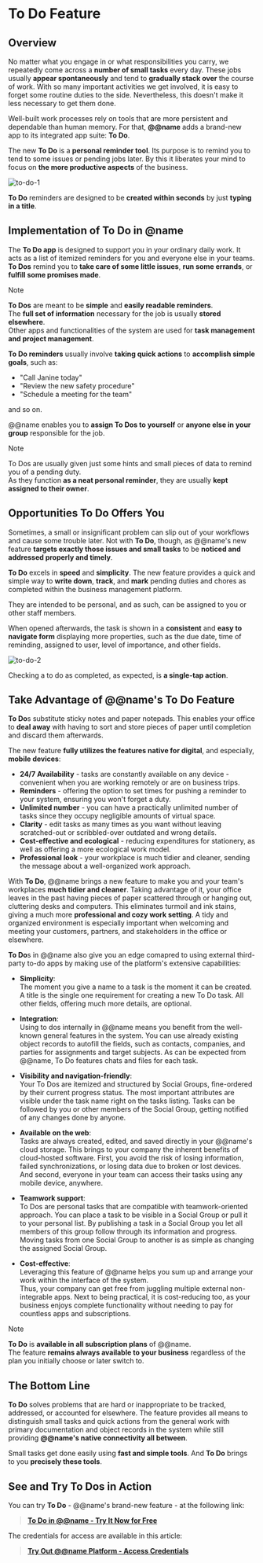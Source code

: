 # To Do Feature

## Overview

No matter what you engage in or what responsibilities you carry, we repeatedly come across a **number of small tasks** every day. 
These jobs usually **appear spontaneously** and tend to **gradually stack over** the course of work. 
With so many important activities we get involved, it is easy to forget some routine duties to the side. 
Nevertheless, this doesn't make it less necessary to get them done.  

Well-built work processes rely on tools that are more persistent and dependable than human memory. 
For that, **@@name** adds a brand-new app to its integrated app suite: **To Do**.  

The new **To Do** is a **personal reminder tool**. 
Its purpose is to remind you to tend to some issues or pending jobs later.
By this it liberates your mind to focus on **the more productive aspects** of the business.  

![to-do-1](https://user-images.githubusercontent.com/106669250/203780016-4057686b-fc52-4c71-8032-f5c58071f3c1.jpg)

**To Do** reminders are designed to be **created within seconds** by just **typing in a title**.  

## Implementation of To Do in @name

The **To Do app** is designed to support you in your ordinary daily work. 
It acts as a list of itemized reminders for you and everyone else in your teams. 
**To Dos** remind you to **take care of some little issues**, **run some errands**, or **fulfill some promises made**.  

> [!NOTE]  
> **To Dos** are meant to be **simple** and **easily readable reminders**.  
> The **full set of information** necessary for the job is usually **stored elsewhere**.  
> Other apps and functionalities of the system are used for **task management and project management**.  

**To Do reminders** usually involve **taking quick actions** to **accomplish simple goals**, such as:  

* "Call Janine today" 
* "Review the new safety procedure" 
* "Schedule a meeting for the team"  

and so on.  

@@name enables you to **assign To Dos to yourself** or **anyone else in your group** responsible for the job.  

> [!NOTE]  
> To Dos are usually given just some hints and small pieces of data to remind you of a pending duty.  
> As they function **as a neat personal reminder**, they are usually **kept assigned to their owner**.  

## Opportunities To Do Offers You

Sometimes, a small or insignificant problem can slip out of your workflows and cause some trouble later. 
Not with **To Do**, though, as @@name's new feature **targets exactly those issues and small tasks** to be **noticed and addressed properly and timely**.  

**To Do** excels in **speed** and **simplicity**. 
The new feature provides a quick and simple way to **write down**, **track**, and **mark** pending duties and chores as completed within the business management platform.  


They are intended to be personal, and as such, can be assigned to you or other staff members.  

When opened afterwards, the task is shown in a **consistent** and **easy to navigate form** displaying more properties, such as the due date, time of reminding, assigned to user, level of importance, and other fields.  

![to-do-2](https://user-images.githubusercontent.com/106669250/203780118-04d88a78-a70e-4549-87c7-e8b988a7f4f9.jpg)

Checking a to do as completed, as expected, is **a single-tap action**.  

## Take Advantage of @@name's To Do Feature

**To Do**s substitute sticky notes and paper notepads. 
This enables your office to **deal away** with having to sort and store pieces of paper until completion and discard them afterwards.  

The new feature **fully utilizes the features native for digital**, and especially, **mobile devices**:  

* **24/7 Availability** - tasks are constantly available on any device - convenient when you are working remotely or are on business trips. 
* **Reminders** - offering the option to set times for pushing a reminder to your system, ensuring you won't forget a duty. 
* **Unlimited number** - you can have a practically unlimited number of tasks since they occupy negligible amounts of virtual space. 
* **Clarity** - edit tasks as many times as you want without leaving scratched-out or scribbled-over outdated and wrong details. 
* **Cost-effective and ecological** - reducing expenditures for stationery, as well as offering a more ecological work model. 
* **Professional look** - your workplace is much tidier and cleaner, sending the message about a well-organized work approach.  


With **To Do**, @@name brings a new feature to make you and your team's workplaces **much tidier and cleaner**. 
Taking advantage of it, your office leaves in the past having pieces of paper scattered through or hanging out, cluttering desks and computers. 
This eliminates turmoil and ink stains, giving a much more **professional and cozy work setting**. 
A tidy and organized environment is especially important when welcoming and meeting your customers, partners, and stakeholders in the office or elsewhere.  

**To Do**s in @@name also give you an edge comapred to using external third-party to-do apps by making use of the platform's extensive capabilities:  

* **Simplicity**:  
The moment you give a name to a task is the moment it can be created. 
A title is the single one requirement for creating a new To Do task. 
All other fields, offering much more details, are optional.  

* **Integration**:  
Using to dos internally in @@name means you benefit from the well-known general features in the system. 
You can use already existing object records to autofill the fields, such as contacts, companies, and parties for assignments and target subjects. 
As can be expected from @@name, To Do features chats and files for each task.  

* **Visibility and navigation-friendly**:  
Your To Dos are itemized and structured by Social Groups, fine-ordered by their current progress status. 
The most important attributes are visible under the task name right on the tasks listing.
Tasks can be followed by you or other members of the Social Group, getting notified of any changes done by anyone.  

* **Available on the web**:  
Tasks are always created, edited, and saved directly in your @@name's cloud storage. 
This brings to your company the inherent benefits of cloud-hosted software. 
First, you avoid the risk of losing information, failed synchronizations, or losing data due to broken or lost devices.  
And second, everyone in your team can access their tasks using any mobile device, anywhere.  

* **Teamwork support**:  
To Dos are personal tasks that are compatible with teamwork-oriented approach. 
You can place a task to be visible in a Social Group or pull it to your personal list. 
By publishing a task in a Social Group you let all members of this group follow through its information and progress. 
Moving tasks from one Social Group to another is as simple as changing the assigned Social Group.  

* **Cost-effective**:  
Leveraging this feature of @@name helps you sum up and arrange your work within the interface of the system.  
Thus, your company can get free from juggling multiple external non-integrable apps. 
Next to being practical, it is cost-reducing too, as your business enjoys complete functionality without needing to pay for countless apps and subscriptions.  

> [!NOTE]
> **To Do** is **available in all subscription plans** of @@name.  
> The feature **remains always available to your business** regardless of the plan you initially choose or later switch to.  

## The Bottom Line 

**To Do** solves problems that are hard or inappropriate to be tracked, addressed, or accounted for elsewhere. 
The feature provides all means to distinguish small tasks and quick actions from the general work with primary documentation and object records in the system while still providing **@@name's native connectivity all between**.  

Small tasks get done easily using **fast and simple tools**. 
And **To Do** brings to you **precisely these tools**.  

## See and Try To Dos in Action

You can try **To Do** - @@name's brand-new feature - at the following link:  

> **[To Do in @@name - Try It Now for Free](https://testdb.my.erp.net/cl/groups/Communities_Social_Groups(cc78900f-b0a3-4761-865f-96cdd1927213)?section=todo)**

The credentials for access are available in this article: 

> **[Try Out @@name Platform - Access Credentials](~/information/try-our-system.md)**

